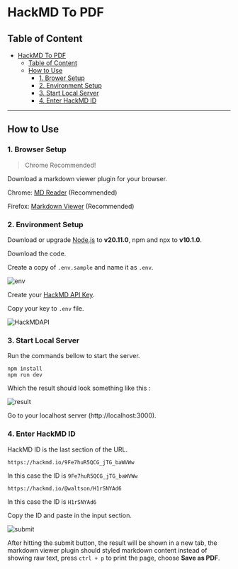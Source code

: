 # HackMD To PDF

## Table of Content

- [HackMD To PDF](#HackMD-To-PDF)
  - [Table of Content](#Table-of-Content)
  - [How to Use](#How-to-Use)
    - [1. Brower Setup](#1-Browser-Setup)
    - [2. Environment Setup](#2-Environment-Setup)
    - [3. Start Local Server](#3-Start-Local-Server)
    - [4. Enter HackMD ID](#4-Enter-HackMD-ID)

---

## How to Use

### 1. Browser Setup

> Chrome Recommended!

Download a markdown viewer plugin for your browser.

Chrome: [MD Reader](https://chromewebstore.google.com/detail/md-reader/medapdbncneneejhbgcjceippjlfkmkg) (Recommended)

Firefox: [Markdown Viewer](https://addons.mozilla.org/firefox/addon/markdown-viewer-chrome/) (Recommended)

### 2. Environment Setup

Download or upgrade [Node.js](https://nodejs.org) to **v20.11.0**, npm and npx to **v10.1.0**.

Download the code.

Create a copy of `.env.sample` and name it as `.env`.

![env](https://hackmd.io/_uploads/SJXJCpfFa.png)

Create your [HackMD API Key](https://hackmd.io/settings#api).

Copy your key to `.env` file.

![HackMDAPI](https://hackmd.io/_uploads/rkCeyAzY6.png)

### 3. Start Local Server

Run the commands bellow to start the server.

```
npm install
npm run dev
```

Which the result should look something like this : 

![result](https://hackmd.io/_uploads/rkCffI9YT.png)

Go to your localhost server (http://localhost:3000).

### 4. Enter HackMD ID

HackMD ID is the last section of the URL.

```
https://hackmd.io/9Fe7huR5QCG_jTG_baWVWw
```

In this case the ID is `9Fe7huR5QCG_jTG_baWVWw`

```
https://hackmd.io/@waltson/H1rSNYAd6
```

In this case the ID is `H1rSNYAd6`

Copy the ID and paste in the input section.

![submit](https://hackmd.io/_uploads/SkjFz85tp.png)

After hitting the submit button, the result will be shown in a new tab, the markdown viewer plugin should styled markdown content instead of showing raw text, press `ctrl + p` to print the page, choose **Save as PDF**.
